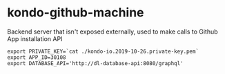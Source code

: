 # kondo-github-machine
Backend server that isn't exposed externally, used to make calls to Github App installation API

```
export PRIVATE_KEY=`cat ./kondo-io.2019-10-26.private-key.pem`
export APP_ID=30108
export DATABASE_API='http://dl-database-api:8080/graphql'
```
